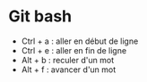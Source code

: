 # Git bash

- Ctrl + a : aller en début de ligne
- Ctrl + e : aller en fin de ligne
- Alt + b : reculer d'un mot
- Alt + f : avancer d'un mot